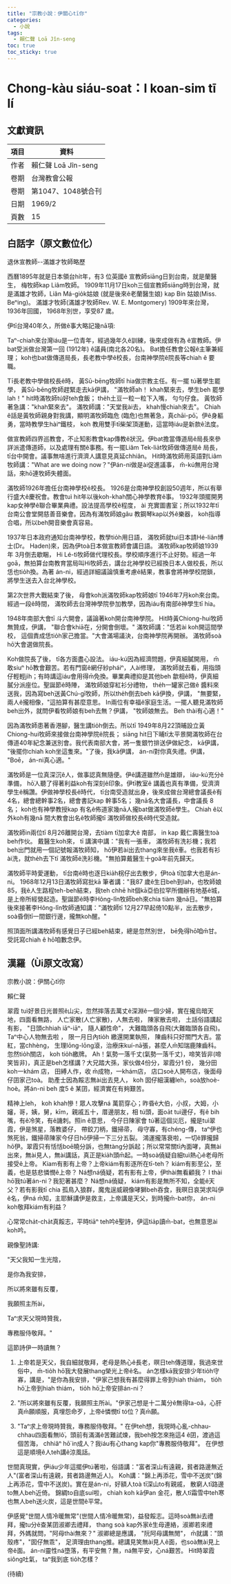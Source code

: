 ```yaml
---
title: "宗教小說：伊關心tī你"
categories:
  - 小說
tags:
  - 賴仁聲 Loā Jîn-seng
toc: true
toc_sticky: true
---
```


# Chong-kàu siáu-soat：I koan-sim tī lí

## 文獻資訊

| 項目 | 資料 |
|---|---|
| 作者 | 賴仁聲 Loā Jîn-seng |
| 卷期 | 台灣教會公報 |
| 卷期 | 第1047、1048號合刊 |
| 日期 | 1969/2 |
| 頁數 | 15 |

## 白話字（原文數位化）

退休宣教師--滿雄才牧師略歷

西曆1895年就是日本領台hi̍t年，有3 位英國ê 宣教師siāng日到台南，就是蘭醫生， 梅牧師kap Liâm牧師。 1909年11月17日koh三個宣教師siāng時到台灣，就是滿雄才牧師，Liân Má-gio̍k姑娘 (就是後來ê老蘭醫生娘) kap Bín 姑娘(Miss. Beⁿing)。 滿雄才牧師(滿雄才牧師Rev. W. E. Montgomery) 1909年來台灣， 1936年回國， 1968年別世，享受87 歲。

伊tī台灣40年久，所做ê事大略記幾nā項:

Taⁿ-chiah來台灣iáu是一位青年，經過幾年久ê訓練，後來成做有為 ê宣教師。伊bat受派做台灣第一回 (1912年) ê議員(南北各20名)。 Bat擔任教會公報ê主筆兼經理； koh也bat做傳道局長，長老教中學ê校長，台南神學院ê院長等chiah ê 要職。

Tī長老教中學做校長ê時， 黃Sū-bēng牧師tī hia做宗教主任。有一擺 tú著學生罷學， 黃Sū-bēng牧師趕緊走去kā伊講， "滿牧師ah！ khah緊來去，學生beh 罷學lah！" hit時滿牧師tú好teh食飯； the̍h土豆一粒一粒下入嘴， 勻勻仔食。 黃牧師著急講："khah緊來去"。 滿牧師講："天堂我ài去， khah慢chiah來去"。 Chiah ê話是黃牧師親身對我講，顯明滿牧師臨危 (臨危)也無著急，真chāi-pō͘。伊ê身軀勇，當時教學生hàiⁿ鐵枝， koh 教用雙手tī柴架頂運動，這當時iáu是新款ê法度。

做宣教師四界巡教會，不止知影教會kap傳教ê狀況。伊bat擔當傳道局ê局長來參詳派遣傳道師，以及處理有關ê事務。有一擺Liâm Tek-lia̍t牧師做傳道局ê 局長， tī台中開會。議事無啥進行濟濟人講意見真延chhiân。 Hit時滿牧師用英語對Liâm牧師講："What are we doing now？"伊án-ni做是ài促進議事， m̄-kú無用台灣話，來hō͘連牧師失體面。

滿牧師1926年擔任台南神學校ê校長。 1926是台南神學校創設50週年，所以有舉行盛大ê慶祝會。教會tuì hit年以後koh-khah關心神學教育ê事。 1932年頭擺開男kap女神學ê聯合畢業典禮。設法提高學校ê程度， ài 充實圖書室；所以1932年tī台南公會堂開慈善音樂會。因為有滿牧師娘gâu 教鋼琴kap以外ê樂器， koh指導合唱，所以beh開音樂會真容易。

1937年日本政府通知台南神學校，教學tio̍h用日語， 滿牧師就tuì日本請Hé-liân博士(Dr。 Haden)來，因為伊toà日本做宣教師會講日語。 滿牧師kap牧師娘1939 年 3月倒去歇睏， Hi Lé-tì牧師做代理校長。學校順序進行不止好勢。經過一年goā，無拍算台南教育當局叫Hi牧師去，講台北神學校已經換日本人做校長，所以恁也tio̍h換。為著 án-ni，經過詳細議論慎重考慮ê結果，教事會將神學校閉鎖，將學生送去入台北神學校。

第2次世界大戰結束了後， 母會koh派滿牧師kap牧師娘tī 1946年7月koh來台南。經過一段ê時間， 滿牧師去台灣神學院參加教學，因為iáu有南部ê神學生tī hia。

1948年南部大會tī 斗六開會，議論著koh開台南神學院。 Hit時黃Chiong-hui牧師無贊成，伊講， "聯合會khiā在，分開會倒壞。" 滿牧師講："恁若ài koh開這間學校， 這個責成恁tio̍h家己擔當。"大會滿場議決，台南神學院再開辦。 滿牧師soà hō͘大會選做院長。

Koh做院長了後， tī各方面盡心設法。 iáu-kú因為經濟問題，伊真細膩開用， m̄敢siuⁿ hō͘教會艱苦。若有門窗ê網仔紗pháiⁿ，人ài修理， 滿牧師就去看，用指頭仔輕輕ji̍h；有時講這iáu會用得m̄免換。畢業典禮抑是其他beh 歙相ê時，伊真細膩分派座位。聖誕節ê時陣， 滿牧師娘穿紅衫分禮物， the̍h一罐家己做ê 醬料來送我，因為寫beh送黃Chú-gī牧師，所以the̍h倒去beh kā伊換，伊講， "無要緊，兩人ê攏相像，"這拍算有甚麼意思。 In兩位有幸福ê家庭生活。一擺人聽見滿牧師beh出外，就問伊看牧師娘有beh去無？伊講， "牧師娘無去。 Beh thài有心適！"

因為滿牧師患著香港腳，醫生講tio̍h倒去。所以tī 1949年8月22頂晡設立黃Chiong-hui牧師來接做台南神學院ê院長； siāng hit日下晡tī太平景開滿牧師在台傳道40年紀念兼送別會。我代表南部大會，將一隻銀竹排送伊做紀念， kā伊講， "後擺你chiah koh坐這隻來。"了後，我kā伊講， án-ni對你真失禮。伊講， "Boē， án-ni真心適。"

滿牧師是一位真深沉ê人，做事認真無隨便。伊ê講道雖然m̄是雄辯， iáu-kú充分ê準備， hō͘人聽了得著利益koh有深刻ê印象。伊tī教室ê 講義也真有準備，受濟濟學生ê稱讚。伊做神學校長ê時代， tī台南受造就出身，後來成做台灣總會議長ê有4名，總會總幹事2名，總會書記kap 幹事5名； 幾nā名大會議長，中會議長 8名； koh也有神學教授kap 有名ê佈道家幾nā人攏bat做滿牧師ê學生。 Chiah ê以外koh有幾nā 間大教會出名ê牧師攏tī 滿牧師做校長ê時代受造就。

滿牧師in兩位tī 8月26離開台灣，去tiàm tī加拿大ê 南部， in kap 戴仁壽醫生toà beh作伙。 戴醫生koh來， tī 講演中講："我有一張車， 滿牧師有洗衫機；我若beh出門就用一個記號報滿牧師知， hō͘伊若ài出去thang來坐我ê車。也我若有衫ài洗，就the̍h去下tī 滿牧師ê洗衫機。"無拍算戴醫生十goā年前先歸天。

滿牧師平時愛運動， tī台南ê時也逐日kia̍h柺仔出去散步，伊toà tī加拿大也是án-ni。 1968年12月13日滿牧師寫批kā 筆者講："我87 歲ê生日beh到lah，也牧師娘 85，我ê人生路程teh-beh結束，我teh chhē hit個kā亞伯拉罕所備辦有地基ê城，是上帝所經營起造。聖誕節ê時李Hông-lîn牧師beh來chia tiàm 幾nā日。"無拍算後來接著李Hông-lîn牧師通知講："滿牧師tī 12月27早起倚10點半，出去散步，soà昏倒tī一間銀行邊，攏無koh醒。"

照頂面所講滿牧師有感覺日子已經beh結束，總是忽然別世， bē免得hō͘咱m̄甘。受託寫chiah ê hō͘咱數念伊。

## 漢羅（Ùi原文改寫）

宗教小說：伊關心tī你

賴仁聲

翠霞 tuì好景日光普照ê山尖，忽然摔落去萬丈ê深淵ê一個少婦，實在攏烏暗天地，四面看無路， 人亡家散(人亡家散)，人無去啦， 陳家散去啦， 土話俗語講起有影， "日頭chhiah iāⁿ-iāⁿ， 隨人顧性命"， 大難臨頭各自飛(大難臨頭各自飛)。 Taⁿ中心人物無去啦 ， 限一月日內tio̍h 繳還開業執照， 陳齒科只好關門大吉。當紅，當chhèng， 生理lōng-lōng滾，治療床kuí-nā張，甚麼人m̄知瑞鹿陳齒科。忽然tio̍h關店， koh tio̍h繳牌。 Ah！氣勢一落千丈(氣勢一落千丈)，啼笑皆非(啼笑皆非)，真正是beh怎樣講？大兄踏大孫，家伙做4份分，翠霞分1 份， 幾分田koh一khám 店， 田縛人作，收 m̄成物，一khám店， 店口soè人開布店，後面母仔囝家己toà。 助產士因為餒志無ài出去見人， koh 囡仔細漢纏leh，soà放hoè-hoè。將án-ni beh 度5 ê 某囝，經濟實在有夠艱苦。

精神上leh， koh khah慘！眾人攻擊ná 萬箭穿心；昨昏ê大伯，小叔，大姆，小嬸，哥，姨，舅，kīm，親戚五十，厝邊朋友，相 tú頭，面oa̍t tuì邊仔，有ê bih嘴，有ê冷笑，有ê譏刺。照in ê意思， 今仔日陳家會 tú著這個災厄，攏是tuì翠霞，伊是煞星，落教婆仔， 帶鉸刀柄，鐵掃帚， 母守寡，有chéng-傳， taⁿ伊也煞死翁，鐵掃帚陳家今仔日hō͘伊掃一下三分五裂。 鴻運攏落衰啦，一切ê罪攏歸hō͘伊。翠霞只有恬恬boē曉分訴，也無tàng分訴起；所以常常關tī內面哮，真無ài出來，無ài見人，無ài講話，真正是kia̍h頭m̄起。一時soà僥疑自細tuì熱心ê老母所接受ê上帝。 Kiam有影有上帝？上帝kiám有影逐所在tī-teh？ kiám有影至公，至義，也是慈悲憐憫ê上帝？ Ná想ná僥疑，若有影有上帝，伊thài無看顧我？ I thài hō͘我tú著án-ni？我犯著甚麼？ Ná想ná僥疑， kiám有影是無所不知，全能ê天父？若有影我tī chia 孤鳥入狼群，魔鬼逞威親像哮獅beh吞食，我暝日哀哭求叫伊ê名，伊ná m̄知，主耶穌講伊是救主，上帝講是天父，到時攏m̄-bat你， án-ni koh敬拜kiám有利益？

心常常cha̍t-cha̍t真餒志，平時tiāⁿ teh吟ê聖詩，伊這tia̍p讀m̄-bat，也無意思ài koh吟。

親像聖詩講:

"天父我知一生光陰，

是你為我安排，

所以將來雖有反覆，

我願照主所ài，

Taⁿ求天父現時贊我，

專務服侍敬拜。"

這節詩伊一時讀無？

1. 上帝若是天父，我自細就敬拜，老母是熱心ê長老，暝日teh傳道理，我過來世俗中， m̄-tio̍h hō͘我大發展thang榮光上帝ê名。 án怎樣kā我安排少年tio̍h守寡，講是，"是你為我安排，"伊家己想我有甚麼得罪上帝到hiah thiám， tio̍h hō͘上帝到hiah thiám， tio̍h hō͘上帝安排án-ni？

2. "所以將來雖有反覆，我願照主所ài。"伊家己想是十二萬分ê無得ta-oâ，心肝真m̄願順服，真埋怨命歹，上帝ê憐憫tī tó位？真m̄願。

3. "Taⁿ求上帝現時贊我，專務服侍敬拜。" 在伊teh想，我現時心亂-chhau-chhau四面看無lô͘，頭前有滿滿ê苦難試煉，我beh按怎來拖這4 ê囝，渡過這個苦海， chhiâⁿ hō͘ in成人？我iáu有心thang kap你"專務服侍敬拜"。 在伊想這是順境ê人teh講ê涼風話。

世間真現實，伊iáu少年這擺伊tú著啦，俗語講："富者深山有遠親，貧者路邊無近人"(富者深山有遠親，貧者路邊無近人)。 Koh講："錦上再添花，雪中不送炭"(錦上再添花，雪中不送炭)。實在是án-ni，好額人toà tī深山to有親戚， 散窮人tī路邊to無人beh近倚。 錦綢to自底suí啦， chiah koh kā伊an 金花，散人tī霜雪中teh寒也無人beh送火炭，這是世間ê平常。

伊感覺"世間人情冷暖無常"(世間人情冷暖無常)，益發餒志。這時soà無ài去禮拜，攏tu分ê查某囝淑卿去禮拜， thang soà kap外家ê生母連絡，淑卿若來禮拜，外媽就問，"阿母thài無來？" 淑卿總是應講， "阮阿母講無閒"， m̄就講："頭殼疼"，"囡仔無乖"， 足濟理由thang推。總講見笑無ài見人ê面，也soà無ài見上帝ê面。 án-ni靈性ná墮落，有平安無？無，ná無平安，心ná艱苦。 Hit時翠霞 siông吐氣， taⁿ我到底 tio̍h怎樣？

(待續)
